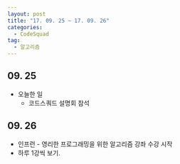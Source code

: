```yaml
---
layout: post
title: "17. 09. 25 ~ 17. 09. 26"
categories:
  - CodeSquad
tag:
  - 알고리즘
---
```


## 09. 25
* 오늘한 일
  * 코드스쿼드 설명회 참석

## 09. 26
  * 인프런 - 영리한 프로그래밍을 위한 알고리즘 강좌 수강 시작
  * 하루 1강씩 보기.
